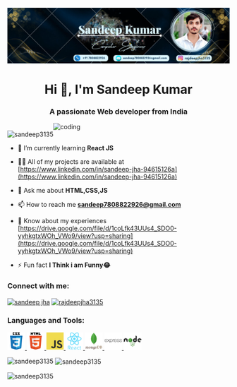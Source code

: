 ![Logo](https://github.com/sandeep3135/sandeep3135/blob/main/sandeepBanner.png)
<h1 align="center">Hi 👋, I'm Sandeep Kumar</h1>
<h3 align="center">A passionate Web developer from India</h3>
<img align="right" alt="coding" width="400px" src="https://camo.githubusercontent.com/7de37139d0b4c1ce40865e799b446c0e963a3dd8fb68d239707237c40604fa3d/68747470733a2f2f63646e2e6472696262626c652e636f6d2f75736572732f3733303730332f73637265656e73686f74732f363538313234332f6176656e746f2e676966">

<p align="left"> <img src="https://komarev.com/ghpvc/?username=sandeep3135&label=Profile%20views&color=0e75b6&style=flat" alt="sandeep3135" /> </p>

- 🌱 I’m currently learning **React JS**

- 👨‍💻 All of my projects are available at [https://www.linkedin.com/in/sandeep-jha-94615126a](https://www.linkedin.com/in/sandeep-jha-94615126a)

- 💬 Ask me about **HTML,CSS,JS**

- 📫 How to reach me **sandeep7808822926@gmail.com**

- 📄 Know about my experiences [https://drive.google.com/file/d/1coLfk43UUs4_SDO0-yyhkgtxWOh_VWo9/view?usp=sharing](https://drive.google.com/file/d/1coLfk43UUs4_SDO0-yyhkgtxWOh_VWo9/view?usp=sharing)

- ⚡ Fun fact **I Think i am Funny😂**

<h3 align="left">Connect with me:</h3>
<p align="left">
<a href="https://linkedin.com/in/sandeep jha" target="blank"><img align="center" src="https://raw.githubusercontent.com/rahuldkjain/github-profile-readme-generator/master/src/images/icons/Social/linked-in-alt.svg" alt="sandeep jha" height="30" width="40" /></a>
<a href="https://instagram.com/rajdeepjha3135" target="blank"><img align="center" src="https://raw.githubusercontent.com/rahuldkjain/github-profile-readme-generator/master/src/images/icons/Social/instagram.svg" alt="rajdeepjha3135" height="30" width="40" /></a>
</p>

<h3 align="left">Languages and Tools:</h3>
<p align="left"> <a href="https://www.w3schools.com/css/" target="_blank" rel="noreferrer"> <img src="https://raw.githubusercontent.com/devicons/devicon/master/icons/css3/css3-original-wordmark.svg" alt="css3" width="40" height="40"/> </a> <a href="https://www.w3.org/html/" target="_blank" rel="noreferrer"> <img src="https://raw.githubusercontent.com/devicons/devicon/master/icons/html5/html5-original-wordmark.svg" alt="html5" width="40" height="40"/> </a> <a href="https://developer.mozilla.org/en-US/docs/Web/JavaScript" target="_blank" rel="noreferrer"> <img src="https://raw.githubusercontent.com/devicons/devicon/master/icons/javascript/javascript-original.svg" alt="javascript" width="40" height="40"/> </a> <a href="https://reactjs.org/" target="_blank" rel="noreferrer"> <img src="https://raw.githubusercontent.com/devicons/devicon/master/icons/react/react-original-wordmark.svg" alt="react" width="40" height="40"/> </a> <a href="https://www.mongodb.com/" target="_blank" rel="noreferrer">
  <img src="https://raw.githubusercontent.com/devicons/devicon/master/icons/mongodb/mongodb-original-wordmark.svg" alt="mongodb" width="40" height="40"/>
</a>
<a href="https://expressjs.com/" target="_blank" rel="noreferrer">
  <img src="https://raw.githubusercontent.com/devicons/devicon/master/icons/express/express-original-wordmark.svg" alt="express" width="40" height="40"/>
</a>
<a href="https://nodejs.org/" target="_blank" rel="noreferrer">
  <img src="https://raw.githubusercontent.com/devicons/devicon/master/icons/nodejs/nodejs-original-wordmark.svg" alt="nodejs" width="40" height="40"/>
</a>
</p>

<p><img align="left" src="https://github-readme-stats.vercel.app/api/top-langs?username=sandeep3135&show_icons=true&locale=en&layout=compact" alt="sandeep3135" /></p>

<p>&nbsp;<img align="center" src="https://github-readme-stats.vercel.app/api?username=sandeep3135&show_icons=true&locale=en" alt="sandeep3135" /></p>

<p><img align="center" src="https://github-readme-streak-stats.herokuapp.com/?user=sandeep3135&" alt="sandeep3135" /></p>
